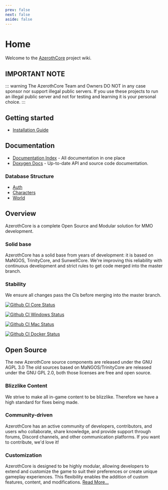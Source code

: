 ```yaml
---
prev: false
next: false
aside: false
---
```


# Home

Welcome to the [AzerothCore](http://www.azerothcore.org/) project wiki.

## IMPORTANT NOTE

::: warning
The AzerothCore Team and Owners DO NOT in any case sponsor nor support illegal public servers. If you use these projects to run an illegal public server and not for testing and learning it is your personal choice.
:::

## Getting started

- [Installation Guide](installation)

## Documentation

- [Documentation Index](documentation-index) - All documentation in one place
- [Doxygen Docs](https://www.azerothcore.org/doxygen) - Up-to-date API and source code documentation.

### Database Structure

- [Auth](auth/)
- [Characters](database-characters)
- [World](database-world)

## Overview

AzerothCore is a complete Open Source and Modular solution for MMO development.

### Solid base

AzerothCore has a solid base from years of development: it is based on MaNGOS, TrinityCore, and SunwellCore.
We're improving this reliability with continuous development and strict rules to get code merged into the master branch.

### Stability

We ensure all changes pass the CIs before merging into the master branch.

<a href="https://github.com/azerothcore/azerothcore-wotlk/actions/workflows/core-build-nopch.yml"><img alt="Github CI Core Status" src="https://github.com/azerothcore/azerothcore-wotlk/actions/workflows/core-build-nopch.yml/badge.svg?branch=master"></a>

<a href="https://github.com/azerothcore/azerothcore-wotlk/actions/workflows/windows_build.yml"><img alt="Github CI Windows Status" src="https://github.com/azerothcore/azerothcore-wotlk/actions/workflows/windows_build.yml/badge.svg"></a>

<a href="https://github.com/azerothcore/azerothcore-wotlk/actions/workflows/macos_build.yml"><img alt="Github CI Mac Status" src="https://github.com/azerothcore/azerothcore-wotlk/actions/workflows/macos_build.yml/badge.svg"></a>

<a href="https://github.com/azerothcore/azerothcore-wotlk/actions/workflows/docker_build.yml"><img alt="Github CI Docker Status" src="https://github.com/azerothcore/azerothcore-wotlk/actions/workflows/docker_build.yml/badge.svg"></a>

## Open Source

The new AzerothCore source components are released under the GNU AGPL 3.0 The old sources based on MaNGOS/TrinityCore are released under the GNU GPL 2.0, both those licenses are free and open source.

### Blizzlike Content

We strive to make all in-game content to be blizzlike. Therefore we have a high standard for fixes being made.

### Community-driven

AzerothCore has an active community of developers, contributors, and users who collaborate, share knowledge, and provide support through forums, Discord channels, and other communication platforms. If you want to contribute, we'd love it!

### Customization

AzerothCore is designed to be highly modular, allowing developers to extend and customize the game to suit their preferences or create unique gameplay experiences. This flexibility enables the addition of custom features, content, and modifications. [Read More...](the-modular-structure)

